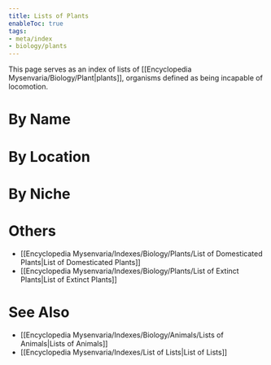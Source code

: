 ```yaml
---
title: Lists of Plants
enableToc: true
tags:
- meta/index
- biology/plants
---
```


This page serves as an index of lists of [[Encyclopedia Mysenvaria/Biology/Plant|plants]], organisms defined as being incapable of locomotion.

# By Name

# By Location

# By Niche

# Others
- [[Encyclopedia Mysenvaria/Indexes/Biology/Plants/List of Domesticated Plants|List of Domesticated Plants]]
- [[Encyclopedia Mysenvaria/Indexes/Biology/Plants/List of Extinct Plants|List of Extinct Plants]]
# See Also
- [[Encyclopedia Mysenvaria/Indexes/Biology/Animals/Lists of Animals|Lists of Animals]]
- [[Encyclopedia Mysenvaria/Indexes/List of Lists|List of Lists]]